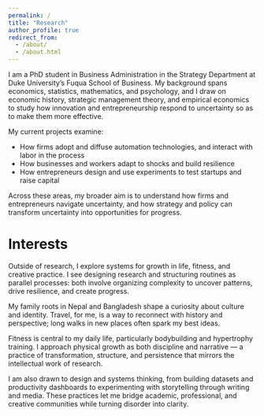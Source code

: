 ```yaml
---
permalink: /
title: "Research"
author_profile: true
redirect_from: 
  - /about/
  - /about.html
---
```

I am a PhD student in Business Administration in the Strategy Department at Duke University’s Fuqua School of Business. My background spans economics, statistics, mathematics, and psychology, and I draw on economic history, strategic management theory, and empirical economics to study how innovation and entrepreneurship respond to uncertainty so as to make them more effective.

My current projects examine:
- How firms adopt and diffuse automation technologies, and interact with labor in the process
- How businesses and workers adapt to shocks and build resilience
- How entrepreneurs design and use experiments to test startups and raise capital

Across these areas, my broader aim is to understand how firms and entrepreneurs navigate uncertainty, and how strategy and policy can transform uncertainty into opportunities for progress.

# Interests  
Outside of research, I explore systems for growth in life, fitness, and creative practice. I see designing research and structuring routines as parallel processes: both involve organizing complexity to uncover patterns, drive resilience, and create progress.

My family roots in Nepal and Bangladesh shape a curiosity about culture and identity. Travel, for me, is a way to reconnect with history and perspective; long walks in new places often spark my best ideas.

Fitness is central to my daily life, particularly bodybuilding and hypertrophy training. I approach physical growth as both discipline and narrative — a practice of transformation, structure, and persistence that mirrors the intellectual work of research.

I am also drawn to design and systems thinking, from building datasets and productivity dashboards to experimenting with storytelling through writing and media. These practices let me bridge academic, professional, and creative communities while turning disorder into clarity.

